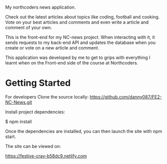 My northcoders news application.

Check out the latest articles about topics like coding, football and cooking. Vote on your best articles and comments and even write a article and comment of your own.

This is the front-end for my NC-news project. When interacting  with it, it sends requests to my back-end API and updates the database when you create or vote on a new article and comment.

This application was developed by me to get to grips with everything I learnt when on the Front-end side of the course at   Northcoders.


# Getting Started


For developers
Clone the source locally: https://github.com/danny087/FE2-NC-News.git

Install project dependencies:

$ npm install

Once the dependencies are installed, you can then launch the site with npm start.


The site can be viewed on:

https://festive-cray-b58dc9.netlify.com



